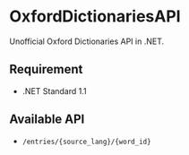 # OxfordDictionariesAPI
Unofficial Oxford Dictionaries API in .NET.
## Requirement
- .NET Standard 1.1

## Available API
-  `/entries/{source_lang}/{word_id}`
